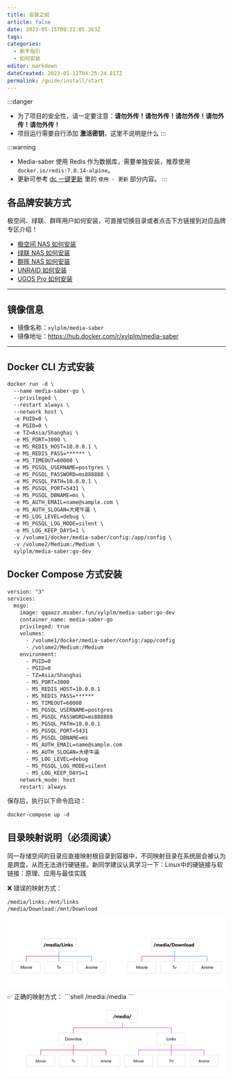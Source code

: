 ```yaml
---
title: 安装之前
article: false
date: 2023-05-15T09:22:05.263Z
tags:
categories: 
  - 新手指引
  - 如何安装
editor: markdown
dateCreated: 2023-05-12T04:25:24.817Z
permalink: /guide/install/start
---
```


:::danger
- 为了项目的安全性，请一定要注意：**请勿外传！请勿外传！请勿外传！请勿外传！请勿外传！**
- 项目运行需要自行添加 **激活密钥**，这里不说明是什么
:::

:::warning
- Media-saber 使用 Redis 作为数据库，需要单独安装，推荐使用 `docker.io/redis:7.0.14-alpine`。
- 更新可参考 [dc 一键更新](/guide/update_version/dc/) 里的 `使用 - 更新` 部分内容。
:::

## 各品牌安装方式

极空间、绿联、群晖用户如何安装，可直接切换目录或者点击下方链接到对应品牌专区介绍！

- [极空间 NAS 如何安装](/guide/install/zspase/)
- [绿联 NAS 如何安装](/guide/install/ugreen/)
- [群晖 NAS 如何安装](/guide/install/synology/)
- [UNRAID 如何安装](/guide/install/unraid/)
- [UGOS Pro 如何安装](/guide/install/ugospro/)

---

## 镜像信息

- 镜像名称：`xylplm/media-saber`
- 镜像地址：<https://hub.docker.com/r/xylplm/media-saber>

---

## Docker CLI 方式安装

```shell
docker run -d \
  --name media-saber-go \
  --privileged \
  --restart always \
  --network host \
  -e PUID=0 \
  -e PGID=0 \
  -e TZ=Asia/Shanghai \
  -e MS_PORT=3000 \
  -e MS_REDIS_HOST=10.0.0.1 \
  -e MS_REDIS_PASS=****** \
  -e MS_TIMEOUT=60000 \
  -e MS_PGSQL_USERNAME=postgres \
  -e MS_PGSQL_PASSWORD=ms888888 \
  -e MS_PGSQL_PATH=10.0.0.1 \
  -e MS_PGSQL_PORT=5431 \
  -e MS_PGSQL_DBNAME=ms \
  -e MS_AUTH_EMAIL=name@sample.com \
  -e MS_AUTH_SLOGAN=大佬牛逼 \
  -e MS_LOG_LEVEL=debug \
  -e MS_PGSQL_LOG_MODE=silent \
  -e MS_LOG_KEEP_DAYS=1 \
  -v /volume1/docker/media-saber/config:/app/config \
  -v /volume2/Medium:/Medium \
  xylplm/media-saber:go-dev
```
## Docker Compose 方式安装

```shell
version: "3"
services:
  msgo:
    image: qqaazz.msaber.fun/xylplm/media-saber:go-dev
    container_name: media-saber-go
    privileged: true
    volumes:
      - /volume1/docker/media-saber/config:/app/config
      - /volume2/Medium:/Medium
    environment:
      - PUID=0
      - PGID=0
      - TZ=Asia/Shanghai
      - MS_PORT=3000
      - MS_REDIS_HOST=10.0.0.1
      - MS_REDIS_PASS=******
      - MS_TIMEOUT=60000
      - MS_PGSQL_USERNAME=postgres
      - MS_PGSQL_PASSWORD=ms888888
      - MS_PGSQL_PATH=10.0.0.1
      - MS_PGSQL_PORT=5431
      - MS_PGSQL_DBNAME=ms
      - MS_AUTH_EMAIL=name@sample.com
      - MS_AUTH_SLOGAN=大佬牛逼
      - MS_LOG_LEVEL=debug
      - MS_PGSQL_LOG_MODE=silent
      - MS_LOG_KEEP_DAYS=1
    network_mode: host
    restart: always
```
保存后，执行以下命令启动：
```shell
docker-compose up -d
```
## 目录映射说明（必须阅读）

同一存储空间的目录应直接映射根目录到容器中，不同映射目录在系统层会被认为是跨盘，从而无法进行硬链接。新同学建议认真学习一下：Linux中的硬链接与软链接：原理、应用与最佳实践

❌ 错误的映射方式：
```shell
/media/links:/mnt/links
/media/Download:/mnt/Download
```
<div align="center"><img src="./images/azzq/volume1.png" width="800"/></div>
✅ 正确的映射方式：
```shell
/media:/media
```
<div align="center"><img src="./images/azzq/volume2.png" width="800"/></div>